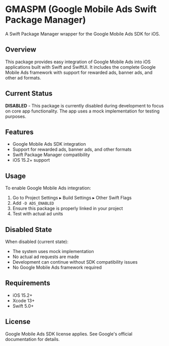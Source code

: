 # GMASPM (Google Mobile Ads Swift Package Manager)

A Swift Package Manager wrapper for the Google Mobile Ads SDK for iOS.

## Overview
This package provides easy integration of Google Mobile Ads into iOS applications built with Swift and SwiftUI. It includes the complete Google Mobile Ads framework with support for rewarded ads, banner ads, and other ad formats.

## Current Status
**DISABLED** - This package is currently disabled during development to focus on core app functionality. The app uses a mock implementation for testing purposes.

## Features
- Google Mobile Ads SDK integration
- Support for rewarded ads, banner ads, and other formats
- Swift Package Manager compatibility
- iOS 15.2+ support

## Usage
To enable Google Mobile Ads integration:

1. Go to Project Settings ▸ Build Settings ▸ Other Swift Flags
2. Add `-D ADS_ENABLED`
3. Ensure this package is properly linked in your project
4. Test with actual ad units

## Disabled State
When disabled (current state):
- The system uses mock implementation
- No actual ad requests are made
- Development can continue without SDK compatibility issues
- No Google Mobile Ads framework required

## Requirements
- iOS 15.2+
- Xcode 13+
- Swift 5.0+

## License
Google Mobile Ads SDK license applies. See Google's official documentation for details.
